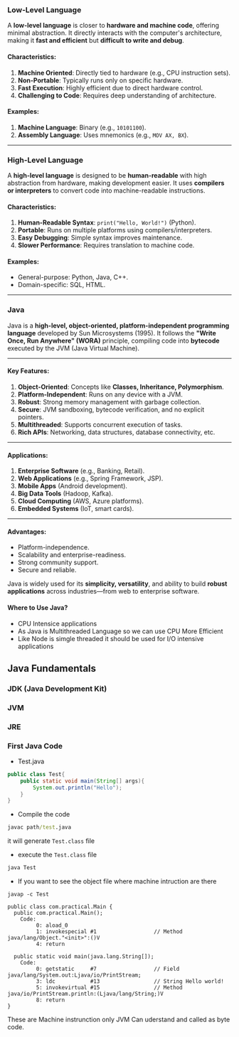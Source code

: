 ### **Low-Level Language**
A **low-level language** is closer to **hardware and machine code**, offering minimal abstraction. It directly interacts with the computer's architecture, making it **fast and efficient** but **difficult to write and debug**.

#### **Characteristics**:
1. **Machine Oriented**: Directly tied to hardware (e.g., CPU instruction sets).
2. **Non-Portable**: Typically runs only on specific hardware.
3. **Fast Execution**: Highly efficient due to direct hardware control.
4. **Challenging to Code**: Requires deep understanding of architecture.

#### **Examples**:
1. **Machine Language**: Binary (e.g., `10101100`).
2. **Assembly Language**: Uses mnemonics (e.g., `MOV AX, BX`).

---

### **High-Level Language**
A **high-level language** is designed to be **human-readable** with high abstraction from hardware, making development easier. It uses **compilers or interpreters** to convert code into machine-readable instructions.

#### **Characteristics**:
1. **Human-Readable Syntax**: `print("Hello, World!")` (Python).
2. **Portable**: Runs on multiple platforms using compilers/interpreters.
3. **Easy Debugging**: Simple syntax improves maintenance.
4. **Slower Performance**: Requires translation to machine code.

#### **Examples**:
- General-purpose: Python, Java, C++.
- Domain-specific: SQL, HTML.

---

### **Java**
Java is a **high-level, object-oriented, platform-independent programming language** developed by Sun Microsystems (1995). It follows the **"Write Once, Run Anywhere" (WORA)** principle, compiling code into **bytecode** executed by the JVM (Java Virtual Machine).

---

#### **Key Features**:
1. **Object-Oriented**: Concepts like **Classes, Inheritance, Polymorphism**.
2. **Platform-Independent**: Runs on any device with a JVM.
3. **Robust**: Strong memory management with garbage collection.
4. **Secure**: JVM sandboxing, bytecode verification, and no explicit pointers.
5. **Multithreaded**: Supports concurrent execution of tasks.
6. **Rich APIs**: Networking, data structures, database connectivity, etc.

---

#### **Applications**:
1. **Enterprise Software** (e.g., Banking, Retail).
2. **Web Applications** (e.g., Spring Framework, JSP).
3. **Mobile Apps** (Android development).
4. **Big Data Tools** (Hadoop, Kafka).
5. **Cloud Computing** (AWS, Azure platforms).
6. **Embedded Systems** (IoT, smart cards).

---

#### **Advantages**:
- Platform-independence.
- Scalability and enterprise-readiness.
- Strong community support.
- Secure and reliable.

Java is widely used for its **simplicity, versatility**, and ability to build **robust applications** across industries—from web to enterprise software.

#### Where to Use Java?
- CPU Intensice applications 
- As Java is Multithreaded Language so we can use CPU More Efficient
- Like Node is simgle threaded it should be used for I/O intensive applications

## Java Fundamentals

### JDK (Java Development Kit)

### JVM

### JRE

### First Java Code

- Test.java

```java
public class Test{
    public static void main(String[] args){
        System.out.println("Hello");
    }
}
```

- Compile the code
```cmd
javac path/test.java
```
it will generate `Test.class` file

- execute the `Test.class` file
```cmd
java Test
```

- If you want to see the object file where machine intruction are there
```
javap -c Test
```

```
public class com.practical.Main {
  public com.practical.Main();
    Code:
         0: aload_0
         1: invokespecial #1                  // Method java/lang/Object."<init>":()V
         4: return

  public static void main(java.lang.String[]);
    Code:
         0: getstatic     #7                  // Field java/lang/System.out:Ljava/io/PrintStream;
         3: ldc           #13                 // String Hello world!
         5: invokevirtual #15                 // Method java/io/PrintStream.println:(Ljava/lang/String;)V
         8: return
}

```
These are Machine instrunction only JVM Can uderstand and called as byte code.

